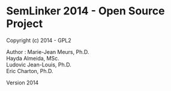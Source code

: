 # SemLinker 2014 - Open Source Project

Copyright (c) 2014  - GPL2 

Author : Marie-Jean Meurs, Ph.D.  
         Hayda Almeida, MSc.	
         Ludovic Jean-Louis, Ph.D.   
         Eric Charton, Ph.D.
          
Version 2014

